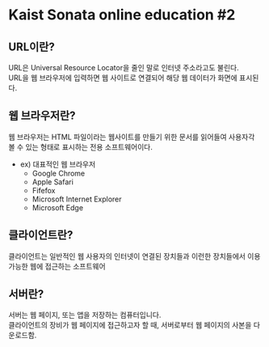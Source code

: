 Kaist Sonata online education #2
================================
## URL이란?  
URL은 Universal Resource Locator을 줄인 말로 인터넷 주소라고도 불린다.  
URL을 웹 브라우저에 입력하면 웹 사이트로 연결되어 해당 웹 데이터가 화면에 표시된다.  
  
## 웹 브라우저란?
웹 브라우저는 HTML 파일이라는 웹사이트를 만들기 위한 문서를 읽어들여 사용자각 볼 수 있는 형태로 표시하는 전용 소프트웨어이다.  
* ex) 대표적인 웹 브라우저
    + Google Chrome  
    + Apple Safari  
    + Fifefox
    + Microsoft Internet Explorer
    + Microsoft Edge
    
## 클라이언트란?  
클라이언트는 일반적인 웹 사용자의 인터넷이 연결된 장치들과 이런한 장치들에서 이용 가능한 웹에 접근하는 소프트웨어  
  
## 서버란?  
서버는 웹 페이지, 또는 앱을 저장하는 컴퓨터입니다.  
클라이언트의 장비가 웹 페이지에 접근하고자 할 때, 서버로부터 웹 페이지의 사본을 다운로드함.  
